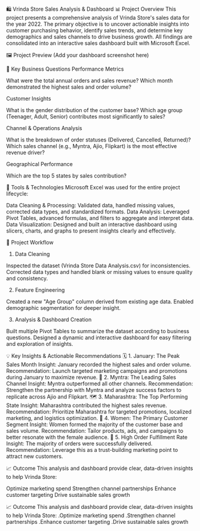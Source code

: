 🛍️ Vrinda Store Sales Analysis & Dashboard
📊 Project Overview
This project presents a comprehensive analysis of Vrinda Store's sales data for the year 2022. The primary objective is to uncover actionable insights into customer purchasing behavior, identify sales trends, and determine key demographics and sales channels to drive business growth. All findings are consolidated into an interactive sales dashboard built with Microsoft Excel.

🖼️ Project Preview
(Add your dashboard screenshot here)

🎯 Key Business Questions
Performance Metrics

What were the total annual orders and sales revenue?
Which month demonstrated the highest sales and order volume?

Customer Insights

What is the gender distribution of the customer base?
Which age group (Teenager, Adult, Senior) contributes most significantly to sales?

Channel & Operations Analysis

What is the breakdown of order statuses (Delivered, Cancelled, Returned)?
Which sales channel (e.g., Myntra, Ajio, Flipkart) is the most effective revenue driver?

Geographical Performance

Which are the top 5 states by sales contribution?


🧰 Tools & Technologies
Microsoft Excel was used for the entire project lifecycle:

Data Cleaning & Processing: Validated data, handled missing values, corrected data types, and standardized formats.
Data Analysis: Leveraged Pivot Tables, advanced formulas, and filters to aggregate and interpret data.
Data Visualization: Designed and built an interactive dashboard using slicers, charts, and graphs to present insights clearly and effectively.


🔄 Project Workflow
1. Data Cleaning

Inspected the dataset (Vrinda Store Data Analysis.csv) for inconsistencies.
Corrected data types and handled blank or missing values to ensure quality and consistency.

2. Feature Engineering

Created a new "Age Group" column derived from existing age data.
Enabled demographic segmentation for deeper insight.

3. Analysis & Dashboard Creation

Built multiple Pivot Tables to summarize the dataset according to business questions.
Designed a dynamic and interactive dashboard for easy filtering and exploration of insights.


💡 Key Insights & Actionable Recommendations
🗓️ 1. January: The Peak Sales Month
Insight: January recorded the highest sales and order volume.
Recommendation: Launch targeted marketing campaigns and promotions during January to maximize revenue.
🛒 2. Myntra: The Leading Sales Channel
Insight: Myntra outperformed all other channels.
Recommendation: Strengthen the partnership with Myntra and analyze success factors to replicate across Ajio and Flipkart.
🗺️ 3. Maharashtra: The Top Performing State
Insight: Maharashtra contributed the highest sales revenue.
Recommendation: Prioritize Maharashtra for targeted promotions, localized marketing, and logistics optimization.
👩 4. Women: The Primary Customer Segment
Insight: Women formed the majority of the customer base and sales volume.
Recommendation: Tailor products, ads, and campaigns to better resonate with the female audience.
🚚 5. High Order Fulfillment Rate
Insight: The majority of orders were successfully delivered.
Recommendation: Leverage this as a trust-building marketing point to attract new customers.

📈 Outcome
This analysis and dashboard provide clear, data-driven insights to help Vrinda Store:

Optimize marketing spend
Strengthen channel partnerships
Enhance customer targeting
Drive sustainable sales growth

📈 Outcome
This analysis and dashboard provide clear, data-driven insights to help Vrinda Store:
.Optimize marketing spend
.Strengthen channel partnerships
.Enhance customer targeting
.Drive sustainable sales growth
